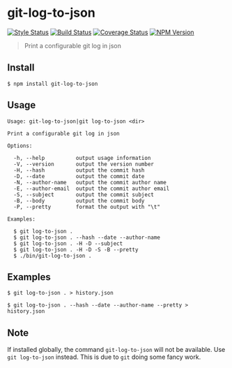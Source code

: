 # git-log-to-json

[![Style Status][style-image]][style-url]
[![Build Status][travis-image]][travis-url]
[![Coverage Status][coverage-image]][coverage-url]
[![NPM Version][npm-image]][npm-url]

> Print a configurable git log in json

## Install

```
$ npm install git-log-to-json
```

## Usage

```
Usage: git-log-to-json|git log-to-json <dir>

Print a configurable git log in json

Options:

  -h, --help          output usage information
  -V, --version       output the version number
  -H, --hash          output the commit hash
  -D, --date          output the commit date
  -N, --author-name   output the commit author name
  -E, --author-email  output the commit author email
  -S, --subject       output the commit subject
  -B, --body          output the commit body
  -P, --pretty        format the output with "\t"

Examples:

  $ git log-to-json .
  $ git log-to-json . --hash --date --author-name
  $ git log-to-json . -H -D --subject
  $ git log-to-json . -H -D -S -B --pretty
  $ ./bin/git-log-to-json .
```

## Examples

```
$ git log-to-json . > history.json
```

```
$ git log-to-json . --hash --date --author-name --pretty > history.json
```

## Note

If installed globally, the command `git-log-to-json` will not be available. Use `git log-to-json` instead. This is due to `git` doing some fancy work.

[travis-image]: https://travis-ci.org/simonrenoult/git-log-to-json.svg?branch=master
[travis-url]: https://travis-ci.org/simonrenoult/git-log-to-json
[style-image]: https://img.shields.io/badge/code%20style-standard-brightgreen.svg
[style-url]: http://standardjs.com/
[coverage-image]: https://coveralls.io/repos/github/simonrenoult/git-log-to-json/badge.svg?branch=master
[coverage-url]: https://coveralls.io/github/simonrenoult/git-log-to-json?branch=master
[npm-image]: https://img.shields.io/npm/v/git-log-to-json.svg?style=flat-squared
[npm-url]: https://www.npmjs.com/package/git-log-to-json
